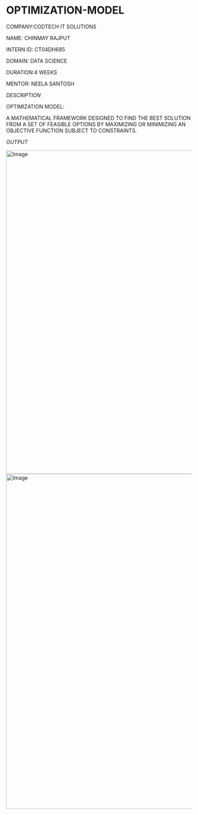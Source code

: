 # OPTIMIZATION-MODEL

COMPANY:CODTECH IT SOLUTIONS

NAME: CHINMAY RAJPUT

INTERN ID: CT04DH685

DOMAIN: DATA SCIENCE

DURATION:4 WEEKS

MENTOR: NEELA SANTOSH

*DESCRIPTION*

OPTIMIZATION MODEL:

A MATHEMATICAL FRAMEWORK DESIGNED TO FIND THE BEST SOLUTION FROM A SET OF FEASIBLE OPTIONS BY MAXIMIZING OR MINIMIZING AN OBJECTIVE FUNCTION SUBJECT TO CONSTRAINTS.

*OUTPUT*

<img width="1880" height="878" alt="Image" src="https://github.com/user-attachments/assets/971cfa92-2fda-4f81-8a0c-e0c1fc920bdd" />

<img width="1904" height="909" alt="Image" src="https://github.com/user-attachments/assets/1140822f-f665-4d1d-9509-a3bb6526c1ac" />


